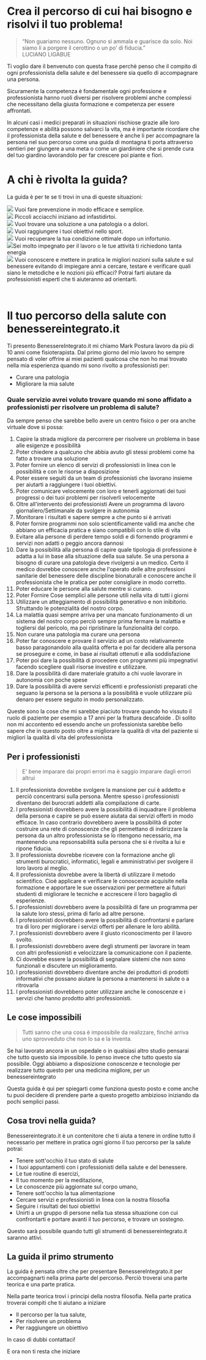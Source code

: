 
#  Crea il percorso di cui hai bisogno e risolvi il tuo problema! 

> “Non guariamo nessuno. Ognuno si ammala e guarisce da solo. Noi siamo lí a porgere il cerottino o un po’ di fiducia.”  
LUCIANO LIGABUE

Ti voglio dare il benvenuto con questa frase perchè penso che il compito di ogni professionista della salute e del benessere sia quello di accompagnare una persona.

Sicuramente la competenza è fondamentale ogni professione e professionista hanno ruoli diversi per risolvere problemi anche complessi che necessitano della giusta formazione e competenza per essere affrontati. 

In alcuni casi i medici preparati in situazioni rischiose grazie alle loro competenze e  abilità possono salvarci la vita, ma è importante ricordare che il professionista della salute e del benessere è anche li per accompagnare la persona nel suo percorso come una guida di montagna ti porta attraverso sentieri per giungere a una meta o come un giardiniere che si prende cura del tuo giardino lavorandolo per far crescere poi piante e fiori.

# A chi è rivolta la guida?

La guida è per te se ti trovi in una di queste situazioni:

<img src="/images/emoticons/prevenzione.gif">  Vuoi fare prevenzione in modo efficace e semplice. 
<br>
<img src="/images/emoticons/revisione.gif">  Piccoli acciacchi iniziano ad infastidirtoi.
<br>
<img src="/images/emoticons/malato.gif"> Vuoi trovare una soluzione a una patologia o a dolori.
<br>
<img src="/images/emoticons/obiettivi.gif"> Vuoi raggiungere i tuoi obiettivi nello sport.
<br>
<img src="/images/emoticons/recupero-info.png">  Vuoi recuperare la tua condizione ottimale dopo un infortunio.
<br>
<img src="/images/emoticons/performances.gif">Sei molto impegnato per il lavoro o  le tue attività ti richiedono tanta energia
<br>
<img src="/images/emoticons/graduated.gif"> Vuoi conoscere e mettere in pratica le migliori  nozioni sulla salute e sul benessere evitando di impiegare anni a cercare, testare e verificare quali siano le metodiche e le nozioni più efficaci? Potrai farti aiutare da professionisti esperti che ti aiuteranno ad orientarti.


<br>

# Il tuo percorso della salute con benessereintegrato.it

Ti presento BenessereIntegrato.it mi chiamo Mark Postura  lavoro da più di 10 anni come fisioterapista. Dal primo giorno del mio lavoro ho sempre pensato di voler offrire ai miei pazienti qualcosa che non ho mai trovato nella mia esperienza quando mi sono rivolto a professionisti per:
 - Curare una patologia 
 - Migliorare la mia salute

###  Quale servizio avrei voluto trovare quando mi sono affidato a professionisti per risolvere un problema di salute?

Da sempre penso che sarebbe bello avere un centro fisico o per ora anche virtuale dove si possa:

 1. Capire la strada migliore da percorrere per risolvere un problema in base alle esigenze e possibilità 
 2. Poter chiedere a qualcuno che abbia avuto gli stessi problemi come ha fatto a trovare una soluzione 
 3. Poter fornire un elenco di servizi di professionisti  in linea con le possibilità e con le risorse a disposizione
 4. Poter essere seguiti da un team di professionisti che lavorano insieme per aiutarti a raggiungere i tuoi obiettivi.
 5. Poter comunicare velocemente con loro e tenerli aggiornati dei tuoi progressi o dei tuoi problemi per risolverli velocemente
 6. Oltre all'intervento dei professionisti Avere un programma di lavoro giornaliero/Settimanale da svolgere in autonomia
 7. Monitorare i risultati e sapere sempre a che punto si è arrivati
 8. Poter fornire programmi non solo scientificamente validi ma anche che abbiano un efficacia pratica e siano compatibili con lo stile di vita
 9. Evitare alla persone di perdere tempo soldi e di fornendo programmi e servizi non adatti o peggio ancora dannosi
 10. Dare la possibilità alla persona di capire quale tipologia di professione è adatta a lui in base alla situazione della sua salute. Se una persona a bisogno di curare una patologia deve rivolgersi a un medico. Certo il medico dovrebbe conoscere anche l'operato delle altre professioni sanitarie del benessere delle discipline bionaturali e conoscere anche il professionista che le pratica per poter consigliare in modo corretto. 
 11. Poter educare le persone alla salute mentre si curano.
 12. Poter Fornire Cose semplici alle persone utili nella vita di tutti i giorni
 13. Utilizzare un atteggiamento di possibilità generativo e non inibitorio. Sfruttando le potenzialità del nostro corpo.
 14. La malattia quasi sempre arriva per una mancato funzionamento di un sistema del nostro corpo perciò sempre prima fermare la malattia e togliersi dal pericolo, ma poi ripristinare la funzionalità del corpo.
 15. Non curare una patologia ma curare una persona
 16. Poter far conoscere e provare il servizio ad un costo relativamente basso paragonandolo alla qualità offerta e poi far decidere alla persona se proseguire e come, in base  ai risultati ottenuti e alla soddisfazione
 17. Poter poi dare la possibilità di procedere con programmi più impegnativi facendo scegliere quali risorse investire e utilizzare. 
 18. Dare la possibilità di dare materiale gratuito a chi vuole lavorare in autonomia con poche spese 
 19. Dare la possibilità di avere servizi efficenti e professionisti preparati che seguano la persona se la persona a la possibilità e vuole utilizzare più denaro per essere seguito in modo personalizzato.
 
 
Queste sono la cose che mi sarebbe piaciuto trovare quando ho vissuto il ruolo di paziente per esempio a 17 anni per la frattura descafoide . Di solito non mi accontento ed essendo anche un professionista sarebbe bello sapere che in questo posto oltre a migliorare la qualità di vita del paziente si migliori la qualità di vita del professionista
 
## Per i professionisti 
  
> E' bene imparare dai propri errori ma è saggio imparare dagli errori altrui 
 
 1. Il professionista dovrebbe svolgere la mansione per cui è addetto e perciò concentrarsi sulla persona. Mentre spesso i professionisti diventano dei burocrati addetti alla compilazione di carte.
 2. I professionisti dovrebbero avere la possibilità di inquadrare il problema della persona e capire se può essere aiutata dai servizi offerti in modo efficace. In caso contrario dovrebbero avere la possibilità di poter costruire una rete di conoscenze che gli permettano di indirizzare la persona da un altro professionista se lo ritengono necessario, ma mantenendo una repsonsabilità sulla persona che si è rivolta a lui e ripone fiducia.
 3. Il professionista dovrebbe ricevere con la formazione anche gli strumenti burocratici, informatici, legali e amministrativi per svolgere il loro lavoro al meglio. 
 4. Il professionista dovrebbe avere la libertà di utilizzare il metodo scientifico. Cioè applicare e verificare le conoscenze acquisite nella formazione e apportare le sue osservazioni per permettere ai futuri studenti di migliorare le tecniche e accrescere il loro bagaglio di esperienze.
 5. I professionisti dovrebbero avere la possibilità di fare un programma per la salute loro stessi, prima di farlo ad altre persone.
 6. I professionisti dovrebbero avere la possibilità di confrontarsi e parlare tra di loro per migliorare i servizi offerti per allenare le loro abilità.
 7. I professionisti dovrebbero avere il giusto riconoscimento per il lavoro svolto.
 8. I professionisti dovrebbero avere degli strumenti per lavorare in team con altri professionisti e velocizzare la comunicazione con il paziente.
 9. Ci dovrebbe essere la possibilità di segnalare sistemi che non sono funzionali e discutere un miglioramento.
 10. I professionisti dovrebbero diventare anche dei produttori di prodotti informativi che possano aiutare la persona a mantenersi in salute o a ritrovarla
 11. I professionisti dovrebbero poter utilizzare anche le conoscenze e i servizi che hanno prodotto altri professionisti. 

 ## Le cose impossibili
 
 > Tutti sanno che una cosa è impossibile da realizzare, finché arriva uno sprovveduto che non lo sa e la inventa. 
 
Se hai lavorato ancora in un ospedale o in qualsiasi altro studio pensarai che tutto questo sia impossibile.
Io penso invece che tutto questo sia possibile. Oggi abbiamo a disposizione conoscenze e tecnologie per realizzare tutto questo per una medicina migliore, per un benessereintegrato

Questa guida è qui per spiegarti come funziona questo posto e come anche tu puoi decidere di prendere parte a questo progetto ambizioso iniziando da pochi semplici passi.

## Cosa trovi nella guida?

Benessereintegrato.it è un contenitore che ti aiuta a tenere in ordine tutto il necessario per mettere in pratica ogni giorno il tuo percorso per la salute potrai:

 - Tenere sott'occhio il tuo stato di salute
 - I tuoi appuntamenti con i professionisti della salute e del benessere.
 - Le tue routine di esercizi, 
 - Il tuo momento per la meditazione, 
 - Le conoscenze più aggiornate sul corpo umano, 
 - Tenere sott'occhio la tua alimentazione
 - Cercare servizi e professionisti in linea con la nostra filosofia 
 - Seguire i risultati dei tuoi obiettivi
 - Unirti a un gruppo di persone nella tua stessa situazione con cui confrontarti e portare avanti il tuo percorso, e trovare un sostegno.
 
Questo sarà possibile quando tutti gli strumenti di benessereintegrato.it saranno attivi.

## La guida il primo strumento

 La guida è pensata oltre che per presentare BenessereIntegrato.it per accompagnarti nella prima parte del percorso. Perciò troverai una parte teorica e una parte pratica.

Nella parte teorica trovi i principi della nostra filosofia. 
Nella parte pratica troverai compiti che ti aiutano a iniziare 

 - Il percorso per la tua salute,  
 - Per risolvere un problema
 - Per raggiungere un obiettivo

In caso di dubbi contattaci!

E ora non ti resta che iniziare

<!--stackedit_data:
eyJoaXN0b3J5IjpbLTIwODk0OTQwMTYsMTk3MTUxMjcyLDI2OD
QxMjQ2Nl19
-->